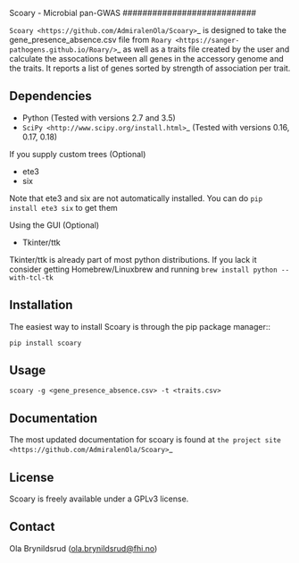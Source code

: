 Scoary - Microbial pan-GWAS
###########################

`Scoary <https://github.com/AdmiralenOla/Scoary>`_ is designed to take the gene_presence_absence.csv file from `Roary <https://sanger-pathogens.github.io/Roary/>`_ as well as a traits file created by the user and calculate the assocations between all genes in the accessory genome and the traits. It reports a list of genes sorted by strength of association per trait.

Dependencies
------------
- Python (Tested with versions 2.7 and 3.5)
- `SciPy <http://www.scipy.org/install.html>`_ (Tested with versions 0.16, 0.17, 0.18)

If you supply custom trees (Optional)

- ete3
- six

Note that ete3 and six are not automatically installed. You can do `pip install ete3 six` to get them

Using the GUI (Optional)

- Tkinter/ttk

Tkinter/ttk is already part of most python distributions. If you lack it consider getting Homebrew/Linuxbrew and running `brew install python --with-tcl-tk`

Installation
------------
The easiest way to install Scoary is through the pip package manager::

    pip install scoary

Usage
-----
    scoary -g <gene_presence_absence.csv> -t <traits.csv>

Documentation
-------------
The most updated documentation for scoary is found at `the project site <https://github.com/AdmiralenOla/Scoary>`_

License
-------
Scoary is freely available under a GPLv3 license.

Contact
-------
Ola Brynildsrud (ola.brynildsrud@fhi.no)
